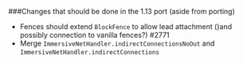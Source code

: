 ###Changes that should be done in the 1.13 port (aside from porting)

 - Fences should extend `BlockFence` to allow lead attachment ()and possibly connection to vanilla fences?) #2771
 - Merge `ImmersiveNetHandler.indirectConnectionsNoOut` and `ImmersiveNetHandler.indirectConnections`